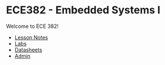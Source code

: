 # ECE382 - Embedded Systems I

Welcome to ECE 382!

- [Lesson Notes](notes)
- [Labs](labs)
- [Datasheets](datasheets)
- [Admin](admin)
